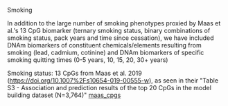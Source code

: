 Smoking

In addition to the large number of smoking phenotypes proxied by Maas et al.'s 13 CpG biomarker
(ternary smoking status, binary combinations of smoking status, pack years and time since cessation), 
we have included DNAm biomarkers of constituent chemicals/elements resulting from smoking (lead, 
cadmium, cotinine) and DNAm biomarkers of specific smoking quitting times (0-5 years, 10, 15, 20, 30+ years)

Smoking status:
13 CpGs from Maas et al. 2019 (https://doi.org/10.1007%2Fs10654-019-00555-w), as seen in their
"Table S3 - Association and prediction results of the top 20 CpGs in the model building dataset (N=3,764)"
[maas_cpgs](sources/maas_supplement.docx)

